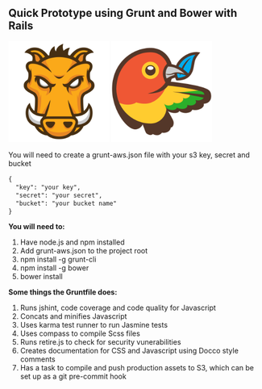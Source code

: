 Quick Prototype using Grunt and Bower with Rails
--------

![Grunt](grunt.png)
![Bower](bower.png)

You will need to create a grunt-aws.json file with your s3 key, secret and bucket

    {
      "key": "your key",
      "secret": "your secret",
      "bucket": "your bucket name"
    }

**You will need to:**

1. Have node.js and npm installed
2. Add grunt-aws.json to the project root
3. npm install -g grunt-cli
4. npm install -g bower
5. bower install

**Some things the Gruntfile does:**

1. Runs jshint, code coverage and code quality for Javascript
2. Concats and minifies Javascript
3. Uses karma test runner to run Jasmine tests
4. Uses compass to compile Scss files
5. Runs retire.js to check for security vunerabilities
6. Creates documentation for CSS and Javascript using Docco style comments
7. Has a task to compile and push production assets to S3, which can be set up as
   a git pre-commit hook
